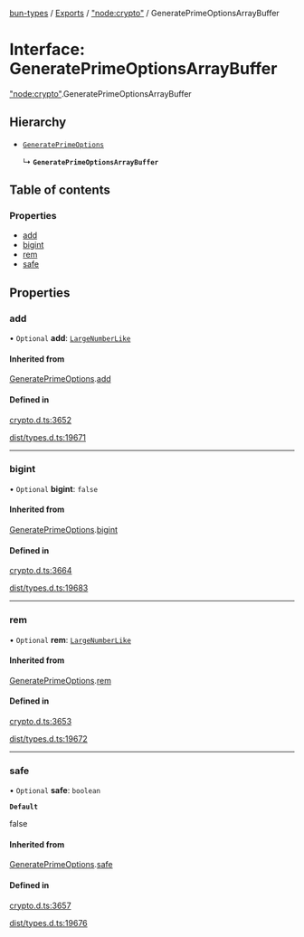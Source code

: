[bun-types](../README.md) / [Exports](../modules.md) / ["node:crypto"](../modules/node_crypto_.md) / GeneratePrimeOptionsArrayBuffer

# Interface: GeneratePrimeOptionsArrayBuffer

["node:crypto"](../modules/node_crypto_.md).GeneratePrimeOptionsArrayBuffer

## Hierarchy

- [`GeneratePrimeOptions`](crypto_.GeneratePrimeOptions.md)

  ↳ **`GeneratePrimeOptionsArrayBuffer`**

## Table of contents

### Properties

- [add](node_crypto_.GeneratePrimeOptionsArrayBuffer.md#add)
- [bigint](node_crypto_.GeneratePrimeOptionsArrayBuffer.md#bigint)
- [rem](node_crypto_.GeneratePrimeOptionsArrayBuffer.md#rem)
- [safe](node_crypto_.GeneratePrimeOptionsArrayBuffer.md#safe)

## Properties

### add

• `Optional` **add**: [`LargeNumberLike`](../modules/crypto_.md#largenumberlike)

#### Inherited from

[GeneratePrimeOptions](crypto_.GeneratePrimeOptions.md).[add](crypto_.GeneratePrimeOptions.md#add)

#### Defined in

[crypto.d.ts:3652](https://github.com/valgaze/bun-types/blob/5e53f27/crypto.d.ts#L3652)

[dist/types.d.ts:19671](https://github.com/valgaze/bun-types/blob/5e53f27/dist/types.d.ts#L19671)

___

### bigint

• `Optional` **bigint**: ``false``

#### Inherited from

[GeneratePrimeOptions](crypto_.GeneratePrimeOptions.md).[bigint](crypto_.GeneratePrimeOptions.md#bigint)

#### Defined in

[crypto.d.ts:3664](https://github.com/valgaze/bun-types/blob/5e53f27/crypto.d.ts#L3664)

[dist/types.d.ts:19683](https://github.com/valgaze/bun-types/blob/5e53f27/dist/types.d.ts#L19683)

___

### rem

• `Optional` **rem**: [`LargeNumberLike`](../modules/crypto_.md#largenumberlike)

#### Inherited from

[GeneratePrimeOptions](crypto_.GeneratePrimeOptions.md).[rem](crypto_.GeneratePrimeOptions.md#rem)

#### Defined in

[crypto.d.ts:3653](https://github.com/valgaze/bun-types/blob/5e53f27/crypto.d.ts#L3653)

[dist/types.d.ts:19672](https://github.com/valgaze/bun-types/blob/5e53f27/dist/types.d.ts#L19672)

___

### safe

• `Optional` **safe**: `boolean`

**`Default`**

false

#### Inherited from

[GeneratePrimeOptions](crypto_.GeneratePrimeOptions.md).[safe](crypto_.GeneratePrimeOptions.md#safe)

#### Defined in

[crypto.d.ts:3657](https://github.com/valgaze/bun-types/blob/5e53f27/crypto.d.ts#L3657)

[dist/types.d.ts:19676](https://github.com/valgaze/bun-types/blob/5e53f27/dist/types.d.ts#L19676)
